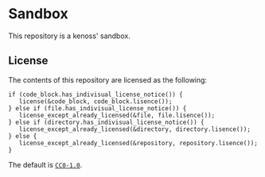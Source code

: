 # Sandbox

This repository is a kenoss' sandbox.

## License

The contents of this repository are licensed as the following:

```
if (code_block.has_indivisual_license_notice()) {
   license(&code_block, code_block.lisence());
} else if (file.has_indivisual_license_notice()) {
   license_except_already_licensed(&file, file.lisence());
} else if (directory.has_indivisual_license_notice()) {
   license_except_already_licensed(&directory, directory.lisence());
} else {
   license_except_already_licensed(&repository, repository.lisence());
}
```

The default is [`CC0-1.0`](https://creativecommons.org/publicdomain/zero/1.0/).
